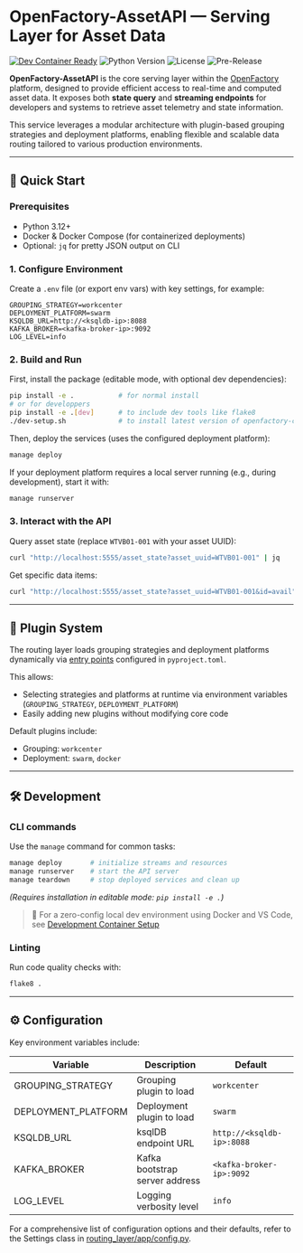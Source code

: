 # OpenFactory-AssetAPI — Serving Layer for Asset Data

[![Dev Container Ready](https://img.shields.io/badge/devcontainer-ready-green?logo=visualstudiocode&labelColor=2c2c2c)](docs/devcontainer.md)
<img src="https://img.shields.io/badge/python-3.12-blue?logo=python&logoColor=white" alt="Python Version" />
![License](https://img.shields.io/github/license/openfactoryio/openfactory-asset-api?style=flat-square)
<img src="https://img.shields.io/badge/release-pre--release-yellow" alt="Pre-Release" />

**OpenFactory-AssetAPI** is the core serving layer within the [OpenFactory](https://github.com/Demo-Smart-Factory-Concordia-University/OpenFactory) platform, designed to provide efficient access to real-time and computed asset data. It exposes both **state query** and **streaming endpoints** for developers and systems to retrieve asset telemetry and state information.

This service leverages a modular architecture with plugin-based grouping strategies and deployment platforms, enabling flexible and scalable data routing tailored to various production environments.

---

## 🚀 Quick Start

### Prerequisites

* Python 3.12+
* Docker & Docker Compose (for containerized deployments)
* Optional: `jq` for pretty JSON output on CLI

### 1. Configure Environment

Create a `.env` file (or export env vars) with key settings, for example:

```env
GROUPING_STRATEGY=workcenter
DEPLOYMENT_PLATFORM=swarm
KSQLDB_URL=http://<ksqldb-ip>:8088
KAFKA_BROKER=<kafka-broker-ip>:9092
LOG_LEVEL=info
```

### 2. Build and Run
First, install the package (editable mode, with optional dev dependencies):
```bash
pip install -e .           # for normal install
# or for developpers
pip install -e .[dev]      # to include dev tools like flake8
./dev-setup.sh             # to install latest version of openfactory-core
```

Then, deploy the services (uses the configured deployment platform):
```bash
manage deploy
```

If your deployment platform requires a local server running (e.g., during development), start it with:
```bash
manage runserver
```

### 3. Interact with the API

Query asset state (replace `WTVB01-001` with your asset UUID):
```bash
curl "http://localhost:5555/asset_state?asset_uuid=WTVB01-001" | jq
```

Get specific data items:
```bash
curl "http://localhost:5555/asset_state?asset_uuid=WTVB01-001&id=avail" | jq
```

---

## 🧩 Plugin System

The routing layer loads grouping strategies and deployment platforms dynamically via [entry points](https://packaging.python.org/en/latest/specifications/entry-points/) configured in `pyproject.toml`.

This allows:

* Selecting strategies and platforms at runtime via environment variables (`GROUPING_STRATEGY`, `DEPLOYMENT_PLATFORM`)
* Easily adding new plugins without modifying core code

Default plugins include:

* Grouping: `workcenter`
* Deployment: `swarm`, `docker`

---

## 🛠 Development

### CLI commands

Use the `manage` command for common tasks:

```bash
manage deploy       # initialize streams and resources
manage runserver    # start the API server
manage teardown     # stop deployed services and clean up
```

*(Requires installation in editable mode: `pip install -e .`)*

> 🔧 For a zero-config local dev environment using Docker and VS Code, see [Development Container Setup](./docs/devcontainer.md)

### Linting

Run code quality checks with:

```bash
flake8 .
```

---

## ⚙ Configuration

Key environment variables include:

| Variable             | Description                    | Default                   |
| -------------------- | ------------------------------ | ------------------------- |
| GROUPING\_STRATEGY   | Grouping plugin to load        | `workcenter`              |
| DEPLOYMENT\_PLATFORM | Deployment plugin to load      | `swarm`                   |
| KSQLDB\_URL          | ksqlDB endpoint URL            | `http://<ksqldb-ip>:8088` |
| KAFKA\_BROKER        | Kafka bootstrap server address | `<kafka-broker-ip>:9092`  |
| LOG\_LEVEL           | Logging verbosity level        | `info`                    |

For a comprehensive list of configuration options and their defaults, refer to the Settings class in [routing_layer/app/config.py](routing_layer/app/config.py).
